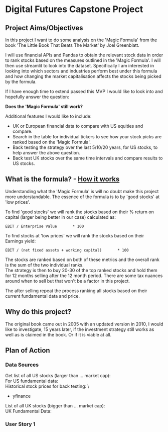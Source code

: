 # Digital Futures Capstone Project

## Project Aims/Objectives

In this project I want to do some analysis on the 'Magic Formula' from the book 'The Little Book That Beats The Market' by Joel Greenblatt. 

I will use financial APIs and Pandas to obtain the relevant stock data in order to rank stocks based on the measures outlined in the 'Magic Formula'.
I will then use streamlit to look into the dataset. Specifically I am interested in
looking into which sectors and industries perform best under this formula and how changing
the market capitalisation affects the stocks being picked by the formula.

If I have enough time to extend passed this MVP I would like to look into and
hopefully answer the question:

**Does the 'Magic Formula' still work?**

Additional features I would like to include:

- UK or European financial data to compare with US equities and compare.
- Search in the table for individual tickers to see how your stock picks are ranked based on the 'Magic Formula'.
- Back testing the strategy over the last 5/10/20 years, for US stocks, to help answer the above question.
- Back test UK stocks over the same time intervals and compare results to US stocks.

## What is the formula? - [How it works](https://www.magicformulainvesting.com/Home/HowItWorks)

Understanding what the 'Magic Formula' is will no doubt make this project more understandable.
The essence of the formula is to by 'good stocks' at 'low prices'.

To find 'good stocks' we will rank the stocks based on their % return on capital
(larger being better in our case) calculated as:

    EBIT / Enterprise Value       * 100
To find stocks at 'low prices' we will rank the stocks based on their Earnings yield:

    EBIT / (net fixed assets + working capital)       * 100

The stocks are ranked based on both of these metrics and the overall rank
is the sum of the two individual ranks.\
The strategy is then to buy 20-30 of the top ranked stocks and hold them for 12 months
selling after the 12 month period. There are some tax nuances around when to sell but that
won't be a factor in this project.

The after selling repeat the process ranking all stocks based on their current
fundamental data and price.

## Why do this project?

The original book came out in 2005 with an updated version in 2010, I would like 
to investigate, 15 years later, if the investment strategy still works as well as
is claimed in the book. Or if it is viable at all.

## Plan of Action

### Data Sources

Get list of all US stocks (larger than ... market cap): \
For US fundamental data: \
Historical stock prices for back testing: \
- yfinance

List of all UK stocks (bigger than ... market cap): \
UK Fundamental Data:

### User Story 1
